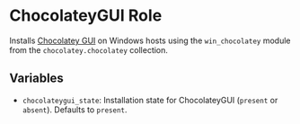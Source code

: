 # ChocolateyGUI Role

Installs [Chocolatey GUI](https://github.com/chocolatey/ChocolateyGUI) on Windows hosts using the `win_chocolatey` module from the `chocolatey.chocolatey` collection.

## Variables

- `chocolateygui_state`: Installation state for ChocolateyGUI (`present` or `absent`). Defaults to `present`.
